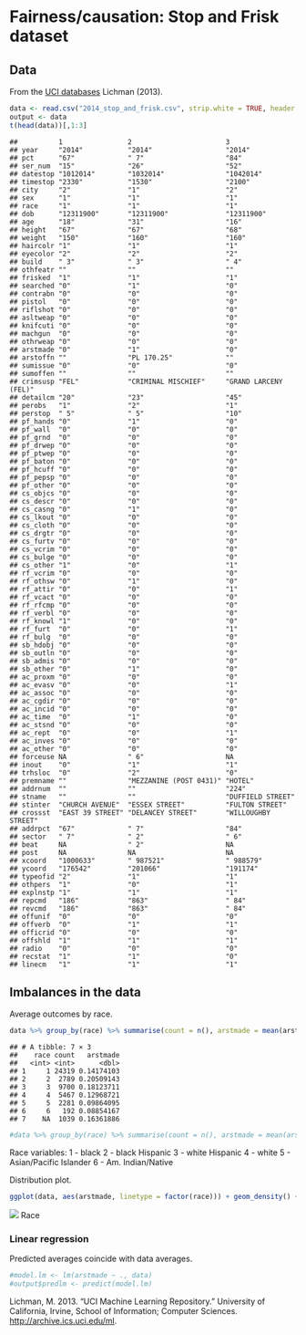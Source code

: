 Fairness/causation: Stop and Frisk dataset
================

Data
----

From the [UCI databases](https://archive.ics.uci.edu/ml/machine-learning-databases/adult/adult.names) Lichman (2013).

``` r
data <- read.csv("2014_stop_and_frisk.csv", strip.white = TRUE, header = TRUE)
output <- data
t(head(data))[,1:3]
```

    ##          1                2                       3                    
    ## year     "2014"           "2014"                  "2014"               
    ## pct      "67"             " 7"                    "84"                 
    ## ser_num  "15"             "26"                    "52"                 
    ## datestop "1012014"        "1032014"               "1042014"            
    ## timestop "2330"           "1530"                  "2100"               
    ## city     "2"              "1"                     "2"                  
    ## sex      "1"              "1"                     "1"                  
    ## race     "1"              "1"                     "1"                  
    ## dob      "12311900"       "12311900"              "12311900"           
    ## age      "18"             "31"                    "16"                 
    ## height   "67"             "67"                    "68"                 
    ## weight   "150"            "160"                   "160"                
    ## haircolr "1"              "1"                     "1"                  
    ## eyecolor "2"              "2"                     "2"                  
    ## build    " 3"             " 3"                    " 4"                 
    ## othfeatr ""               ""                      ""                   
    ## frisked  "1"              "1"                     "1"                  
    ## searched "0"              "1"                     "0"                  
    ## contrabn "0"              "0"                     "0"                  
    ## pistol   "0"              "0"                     "0"                  
    ## riflshot "0"              "0"                     "0"                  
    ## asltweap "0"              "0"                     "0"                  
    ## knifcuti "0"              "0"                     "0"                  
    ## machgun  "0"              "0"                     "0"                  
    ## othrweap "0"              "0"                     "0"                  
    ## arstmade "0"              "1"                     "0"                  
    ## arstoffn ""               "PL 170.25"             ""                   
    ## sumissue "0"              "0"                     "0"                  
    ## sumoffen ""               ""                      ""                   
    ## crimsusp "FEL"            "CRIMINAL MISCHIEF"     "GRAND LARCENY (FEL)"
    ## detailcm "20"             "23"                    "45"                 
    ## perobs   "1"              "2"                     "1"                  
    ## perstop  " 5"             " 5"                    "10"                 
    ## pf_hands "0"              "1"                     "0"                  
    ## pf_wall  "0"              "0"                     "0"                  
    ## pf_grnd  "0"              "0"                     "0"                  
    ## pf_drwep "0"              "0"                     "0"                  
    ## pf_ptwep "0"              "0"                     "0"                  
    ## pf_baton "0"              "0"                     "0"                  
    ## pf_hcuff "0"              "0"                     "0"                  
    ## pf_pepsp "0"              "0"                     "0"                  
    ## pf_other "0"              "0"                     "0"                  
    ## cs_objcs "0"              "0"                     "0"                  
    ## cs_descr "0"              "0"                     "0"                  
    ## cs_casng "0"              "1"                     "0"                  
    ## cs_lkout "0"              "0"                     "0"                  
    ## cs_cloth "0"              "0"                     "0"                  
    ## cs_drgtr "0"              "0"                     "0"                  
    ## cs_furtv "0"              "0"                     "0"                  
    ## cs_vcrim "0"              "0"                     "0"                  
    ## cs_bulge "0"              "0"                     "0"                  
    ## cs_other "1"              "0"                     "1"                  
    ## rf_vcrim "0"              "0"                     "0"                  
    ## rf_othsw "0"              "1"                     "0"                  
    ## rf_attir "0"              "0"                     "1"                  
    ## rf_vcact "0"              "0"                     "0"                  
    ## rf_rfcmp "0"              "0"                     "0"                  
    ## rf_verbl "0"              "0"                     "0"                  
    ## rf_knowl "1"              "0"                     "0"                  
    ## rf_furt  "0"              "0"                     "1"                  
    ## rf_bulg  "0"              "0"                     "0"                  
    ## sb_hdobj "0"              "0"                     "0"                  
    ## sb_outln "0"              "0"                     "0"                  
    ## sb_admis "0"              "0"                     "0"                  
    ## sb_other "0"              "1"                     "0"                  
    ## ac_proxm "0"              "0"                     "0"                  
    ## ac_evasv "0"              "0"                     "1"                  
    ## ac_assoc "0"              "0"                     "0"                  
    ## ac_cgdir "0"              "0"                     "0"                  
    ## ac_incid "0"              "0"                     "0"                  
    ## ac_time  "0"              "1"                     "0"                  
    ## ac_stsnd "0"              "0"                     "0"                  
    ## ac_rept  "0"              "0"                     "1"                  
    ## ac_inves "0"              "0"                     "0"                  
    ## ac_other "0"              "0"                     "0"                  
    ## forceuse NA               " 6"                    NA                   
    ## inout    "0"              "1"                     "1"                  
    ## trhsloc  "0"              "2"                     "0"                  
    ## premname ""               "MEZZANINE (POST 0431)" "HOTEL"              
    ## addrnum  ""               ""                      "224"                
    ## stname   ""               ""                      "DUFFIELD STREET"    
    ## stinter  "CHURCH AVENUE"  "ESSEX STREET"          "FULTON STREET"      
    ## crossst  "EAST 39 STREET" "DELANCEY STREET"       "WILLOUGHBY STREET"  
    ## addrpct  "67"             " 7"                    "84"                 
    ## sector   " 7"             " 2"                    " 6"                 
    ## beat     NA               " 2"                    NA                   
    ## post     NA               NA                      NA                   
    ## xcoord   "1000633"        " 987521"               " 988579"            
    ## ycoord   "176542"         "201066"                "191174"             
    ## typeofid "2"              "1"                     "1"                  
    ## othpers  "1"              "0"                     "1"                  
    ## explnstp "1"              "1"                     "1"                  
    ## repcmd   "186"            "863"                   " 84"                
    ## revcmd   "186"            "863"                   " 84"                
    ## offunif  "0"              "0"                     "0"                  
    ## offverb  "0"              "1"                     "1"                  
    ## officrid "0"              "0"                     "0"                  
    ## offshld  "1"              "1"                     "1"                  
    ## radio    "0"              "0"                     "0"                  
    ## recstat  "1"              "1"                     "0"                  
    ## linecm   "1"              "1"                     "1"

Imbalances in the data
----------------------

Average outcomes by race.

``` r
data %>% group_by(race) %>% summarise(count = n(), arstmade = mean(arstmade))
```

    ## # A tibble: 7 × 3
    ##    race count   arstmade
    ##   <int> <int>      <dbl>
    ## 1     1 24319 0.14174103
    ## 2     2  2789 0.20509143
    ## 3     3  9700 0.18123711
    ## 4     4  5467 0.12968721
    ## 5     5  2281 0.09864095
    ## 6     6   192 0.08854167
    ## 7    NA  1039 0.16361886

``` r
#data %>% group_by(race) %>% summarise(count = n(), arstmade = mean(arstmade))
```

Race variables: 1 - black 2 - black Hispanic 3 - white Hispanic 4 - white 5 - Asian/Pacific Islander 6 - Am. Indian/Native

Distribution plot.

``` r
ggplot(data, aes(arstmade, linetype = factor(race))) + geom_density() + theme_bw()
```

![](sf_files/figure-markdown_github/unnamed-chunk-3-1.png) Race

### Linear regression

Predicted averages coincide with data averages.

``` r
#model.lm <- lm(arstmade ~ ., data)
#output$predlm <- predict(model.lm)
```

Lichman, M. 2013. “UCI Machine Learning Repository.” University of California, Irvine, School of Information; Computer Sciences. <http://archive.ics.uci.edu/ml>.
